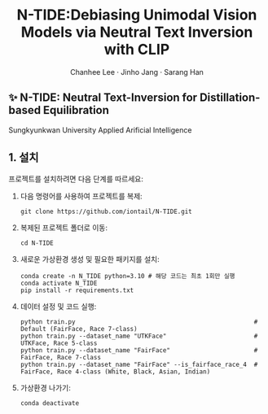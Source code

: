 <p align="center">
  <h1 align="center"> N-TIDE:Debiasing Unimodal Vision Models via Neutral Text Inversion with CLIP
</h1>
  <p align="center">
    <a>Chanhee Lee</a>
    ·
    <a>Jinho Jang</a>
    ·
    <a>Sarang Han</a>
  </p>


## :sparkles: N-TIDE: Neutral Text-Inversion for Distillation-based Equilibration
Sungkyunkwan University Applied Arificial Intelligence


## 1. 설치 

프로젝트를 설치하려면 다음 단계를 따르세요:

1. 다음 명령어를 사용하여 프로젝트를 복제:
   ```
   git clone https://github.com/iontail/N-TIDE.git
   ```
2. 복제된 프로젝트 폴더로 이동:
   ```
   cd N-TIDE
   ```
3. 새로운 가상환경 생성 및 필요한 패키지를 설치:
   ```
   conda create -n N_TIDE python=3.10 # 해당 코드는 최초 1회만 실행
   conda activate N_TIDE  
   pip install -r requirements.txt
   ```
4. 데이터 설정 및 코드 실행:
   ```
   python train.py                                                 # Default (FairFace, Race 7-class)
   python train.py --dataset_name "UTKFace"                        # UTKFace, Race 5-class
   python train.py --dataset_name "FairFace"                       # FairFace, Race 7-class
   python train.py --dataset_name "FairFace" --is_fairface_race_4  # FairFace, Race 4-class (White, Black, Asian, Indian)
   ```
6. 가상환경 나가기:
    ```
    conda deactivate
    ```
